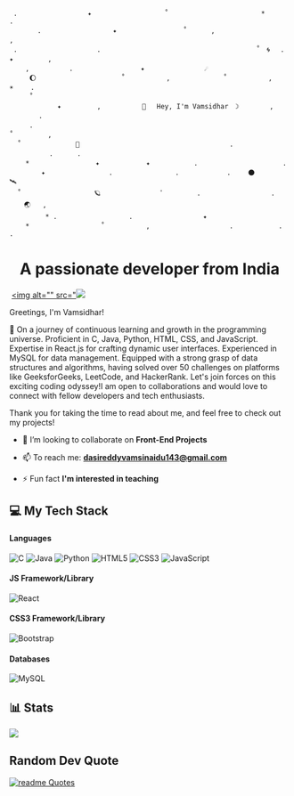 ```
 .　　　　　　　　　　 ✦ 　　　　   　 　　　˚　　　　　　　　　　　　　　*　　　　　　   .
       . 　　 　　　　　　　 ✦        　　　 　 ‍˚　　　 , ‍ ‍ ‍ 　　　　 　　　　　,　　
 .　　　　　　　　　　　　.　                             　　　　　˚　🌀　 . ✦　　 　 　,
    ,　　　　　　.　　　  　　　　　　✦               ☄️
     🌔    　      　　　　   ˚　　　 　 　,     　　　　　˚　　　 　 　,　　　　☀️　　 .
     ˚　　　 　 　      　   　　　　　　　　　　　 
            ✦ 　   　　,　　　　　  🚀 　Hey, I'm Vamsidhar　☽　　 　　,　　　 ‍ ‍ ‍ ‍ 　　.
     .　　　　　　　　　　　　 　           　　　　　　　　　　　　　　　　　　　˚　　　 　 ,
  ˚　　　 　 　　　🌌       　    　　　　　　　　　　　　　　　.　　　  　　    　.　　　 .
    * 　　   　　　　　 ✦   　       ✦           .　　 　　 　　 　　　　　.　　　
        ✦ 　　　　　　　　　.　　　　　    　　. 　 　　　　　.　　 🌑 　　　    🛰
  ˚　　　　　　　　　　　🪐　　　　　　　　　ﾟ　　　　　.　　　　　　　　　 　. 　　 　 🌏 ‍  ,
         * .　　　　　 　  　　　.　　　　　　　　　　 ✦ 
    *　　　　　　   　　　˚　　　 　 　,　　　　　　　　　　　　.　　　　　   .　  　　. 
```


<h1 align="center">A passionate developer from India</h1>

<p align="center">
 
<a href="https://www.linkedin.com/in/dasireddy-vamsidhar-2b1493241" target="_blank"><img alt="" src="https://img.shields.io/badge/LinkedIn-000?logo=linkedin&logoColor=0A66C2&style=for-the-badge" style="vertical-align:center" /></a>
<a href="https://myportfolio-by-vamsidhar.netlify.app/" target="_blank"><img alt="" src="<img src="https://img.shields.io/badge/my-000?logo=linkedin&logoColor=0A66C2&style=for-the-badge" style="vertical-align:center" /></a>
</p>

Greetings, I'm Vamsidhar!

🌱 On a journey of continuous learning and growth in the programming universe. Proficient in C, Java, Python, HTML, CSS, and JavaScript. Expertise in React.js for crafting dynamic user interfaces. Experienced 
in MySQL for data management. Equipped with a strong grasp of data structures and algorithms, having solved over 50 challenges on platforms like GeeksforGeeks, LeetCode, and HackerRank. Let's join forces on 
this exciting coding odyssey!I am open to collaborations and would love to connect with fellow developers and tech enthusiasts.

Thank you for taking the time to read about me, and feel free to check out my projects!


- 👯 I’m looking to collaborate on **Front-End Projects**

- 📫 To reach me: **dasireddyvamsinaidu143@gmail.com**

- ⚡ Fun fact **I'm interested in teaching**



<h2 align="left">💻 My Tech Stack</h2>

#### Languages

![C](https://img.shields.io/badge/C-000?logo=C&style=for-the-badge)
![Java](https://img.shields.io/badge/Java-000?logo=Java&logoColor=white&style=for-the-badge)
![Python](https://img.shields.io/badge/Python-000?logo=Python&style=for-the-badge)
![HTML5](https://img.shields.io/badge/-HTML5-000?style=for-the-badge&logo=html5)
![CSS3](https://img.shields.io/badge/-CSS3-000?style=for-the-badge&logo=css3)
![JavaScript](https://img.shields.io/badge/-JavaScript-000?style=for-the-badge&logo=javascript)

#### JS Framework/Library

![React](https://img.shields.io/badge/-ReactJS-000?style=for-the-badge&logo=react)

#### CSS3 Framework/Library

![Bootstrap](https://img.shields.io/badge/-Bootstrap-000?style=for-the-badge&logo=bootstrap)


#### Databases

![MySQL](https://img.shields.io/badge/-Mysql-000?style=for-the-badge&logo=Mysql)


<h2 align="left">📊 Stats</h3>

![](https://github-readme-stats.vercel.app/api/top-langs/?username=sai-vamsi-m&theme=dark&hide_border=false&include_all_commits=false&count_private=false&layout=compact)

 
<h2 align="left">Random Dev Quote</h2>


[![readme Quotes](https://quotes-github-readme.vercel.app/api?theme=catppuccin)](https://github.com/piyushsuthar/github-readme-quotes)
